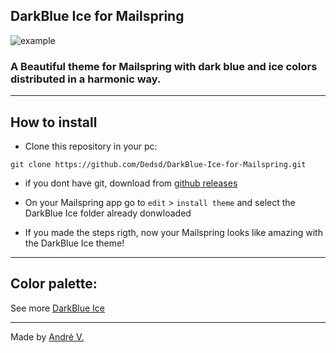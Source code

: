 ## DarkBlue Ice for Mailspring
![example](https://cdn.discordapp.com/attachments/774302890142597160/863142837234827314/unknown.png)
### A Beautiful theme for Mailspring with dark blue and ice colors distributed in a harmonic way.

---

## How to install

* Clone this repository in your pc:
```
git clone https://github.com/Dedsd/DarkBlue-Ice-for-Mailspring.git
```
* if you dont have git, download from [github releases](https://github.com/Dedsd/DarkBlue-Ice-for-Mailspring/releases)

* On your Mailspring app go to `edit` > `install theme` and select the DarkBlue Ice folder already donwloaded

* If you made the steps rigth, now your Mailspring looks like amazing with the DarkBlue Ice theme!

---

## Color palette:

See more [DarkBlue Ice](https://github.com/Dedsd/DarkBlue-Ice)

---

Made by [André V.](https://github.com/Dedsd)
